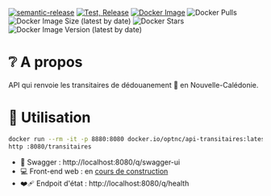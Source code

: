[![semantic-release](https://img.shields.io/badge/%20%20%F0%9F%93%A6%F0%9F%9A%80-semantic--release-e10079.svg)](https://github.com/semantic-release/semantic-release)
[![Test, Release](https://github.com/opt-nc/api-transitaires/actions/workflows/test-release.yml/badge.svg)](https://github.com/opt-nc/api-transitaires/actions/workflows/test-release.yml)
[![Docker Image](https://img.shields.io/badge/docker-homepage-blue)](https://hub.docker.com/r/optnc/api-transitaires)
![Docker Pulls](https://img.shields.io/docker/pulls/optnc/api-transitaires)
![Docker Image Size (latest by date)](https://img.shields.io/docker/image-size/optnc/api-transitaires)
![Docker Stars](https://img.shields.io/docker/stars/optnc/api-transitaires)
![Docker Image Version (latest by date)](https://img.shields.io/docker/v/optnc/api-transitaires?arch=amd64&sort=date)

# ❔ A propos

API qui renvoie les transitaires de dédouanement 🚢 en Nouvelle-Calédonie.

# 🚀 Utilisation

```sh
docker run --rm -it -p 8880:8080 docker.io/optnc/api-transitaires:latest
http :8080/transitaires
````

- 📖 Swagger : http://localhost:8080/q/swagger-ui
- 💻 Front-end web : en [cours de construction](https://github.com/opt-nc/api-transitaires/issues/7)
- ❤️‍🩹 Endpoit d'état : http://localhost:8080/q/health
